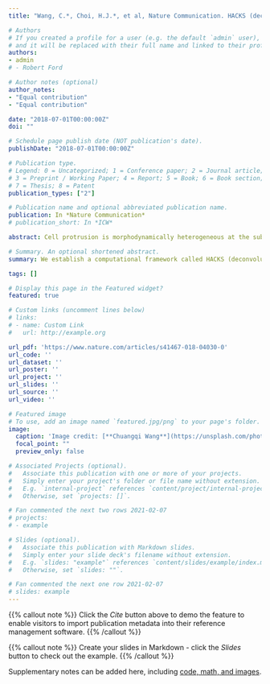 ```yaml
---
title: "Wang, C.*, Choi, H.J.*, et al, Nature Communication. HACKS (deconvolution of heterogeneous activity in coordination of cytoskeleton at the subcellular level)."

# Authors
# If you created a profile for a user (e.g. the default `admin` user), write the username (folder name) here 
# and it will be replaced with their full name and linked to their profile.
authors:
- admin
# - Robert Ford

# Author notes (optional)
author_notes:
- "Equal contribution"
- "Equal contribution"

date: "2018-07-01T00:00:00Z"
doi: ""

# Schedule page publish date (NOT publication's date).
publishDate: "2018-07-01T00:00:00Z"

# Publication type.
# Legend: 0 = Uncategorized; 1 = Conference paper; 2 = Journal article;
# 3 = Preprint / Working Paper; 4 = Report; 5 = Book; 6 = Book section;
# 7 = Thesis; 8 = Patent
publication_types: ["2"]

# Publication name and optional abbreviated publication name.
publication: In *Nature Communication*
# publication_short: In *ICW*

abstract: Cell protrusion is morphodynamically heterogeneous at the subcellular level. However, the mechanism of cell protrusion has been understood based on the ensemble average of actin regulator dynamics. Here, we establish a computational framework called HACKS (deconvolution of heterogeneous activity in coordination of cytoskeleton at the subcellular level) to deconvolve the subcellular heterogeneity of lamellipodial protrusion from live cell imaging. HACKS identifies distinct subcellular protrusion phenotypes based on machine-learning algorithms and reveals their underlying actin regulator dynamics at the leading edge. Using our method, we discover “accelerating protrusion”, which is driven by the temporally ordered coordination of Arp2/3 and VASP activities. We validate our finding by pharmacological perturbations and further identify the fine regulation of Arp2/3 and VASP recruitment associated with accelerating protrusion. Our study suggests HACKS can identify specific subcellular protrusion phenotypes susceptible to pharmacological perturbation and reveal how actin regulator dynamics are changed by the perturbation.

# Summary. An optional shortened abstract.
summary: We establish a computational framework called HACKS (deconvolution of heterogeneous activity in coordination of cytoskeleton at the subcellular level) to deconvolve the subcellular heterogeneity of lamellipodial protrusion from live cell imaging.

tags: []

# Display this page in the Featured widget?
featured: true

# Custom links (uncomment lines below)
# links:
# - name: Custom Link
#   url: http://example.org

url_pdf: 'https://www.nature.com/articles/s41467-018-04030-0'
url_code: ''
url_dataset: ''
url_poster: ''
url_project: ''
url_slides: ''
url_source: ''
url_video: ''

# Featured image
# To use, add an image named `featured.jpg/png` to your page's folder. 
image:
  caption: 'Image credit: [**Chuangqi Wang**](https://unsplash.com/photos/pLCdAaMFLTE)'
  focal_point: ""
  preview_only: false

# Associated Projects (optional).
#   Associate this publication with one or more of your projects.
#   Simply enter your project's folder or file name without extension.
#   E.g. `internal-project` references `content/project/internal-project/index.md`.
#   Otherwise, set `projects: []`.

# Fan commented the next two rows 2021-02-07
# projects:
# - example

# Slides (optional).
#   Associate this publication with Markdown slides.
#   Simply enter your slide deck's filename without extension.
#   E.g. `slides: "example"` references `content/slides/example/index.md`.
#   Otherwise, set `slides: ""`.

# Fan commented the next one row 2021-02-07
# slides: example
---
```


{{% callout note %}}
Click the *Cite* button above to demo the feature to enable visitors to import publication metadata into their reference management software.
{{% /callout %}}

{{% callout note %}}
Create your slides in Markdown - click the *Slides* button to check out the example.
{{% /callout %}}

Supplementary notes can be added here, including [code, math, and images](https://wowchemy.com/docs/writing-markdown-latex/).
